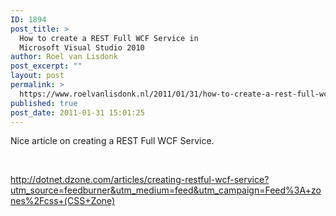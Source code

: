```yaml
---
ID: 1894
post_title: >
  How to create a REST Full WCF Service in
  Microsoft Visual Studio 2010
author: Roel van Lisdonk
post_excerpt: ""
layout: post
permalink: >
  https://www.roelvanlisdonk.nl/2011/01/31/how-to-create-a-rest-full-wcf-service-in-microsoft-visual-studio-2010/
published: true
post_date: 2011-01-31 15:01:25
---
```

<p>Nice article on creating a REST Full WCF Service.</p>  <p>&#160;</p>  <p><a title="http://dotnet.dzone.com/articles/creating-restful-wcf-service?utm_source=feedburner&amp;utm_medium=feed&amp;utm_campaign=Feed%3A+zones%2Fcss+(CSS+Zone)" href="http://dotnet.dzone.com/articles/creating-restful-wcf-service?utm_source=feedburner&amp;utm_medium=feed&amp;utm_campaign=Feed%3A+zones%2Fcss+(CSS+Zone)">http://dotnet.dzone.com/articles/creating-restful-wcf-service?utm_source=feedburner&amp;utm_medium=feed&amp;utm_campaign=Feed%3A+zones%2Fcss+(CSS+Zone)</a></p>